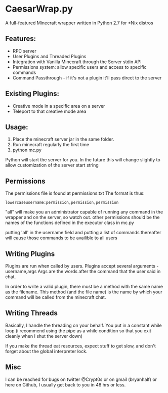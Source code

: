 CaesarWrap.py
=============
A full-featured Minecraft wrapper written in Python 2.7 for *Nix distros


Features:
---------
 - RPC server
 - User Plugins and Threaded Plugins
 - Integration with Vanilla Minecraft through the Server stdin API
 - Permissions system: allow specific users and access to specific commands
 - Command Passthrough - if it's not a plugin it'll pass direct to the server


Existing Plugins:
-----------------
 - Creative mode in a specific area on a server
 - Teleport to that creative mode area


Usage:
------
 1. Place the minecraft server jar in the same folder.
 2. Run minecraft regularly the first time
 3. python mc.py

Python will start the server for you.
In the future this will change slightly to allow customization of the server start string


Permissions
-----------
The permissions file is found at permissions.txt
The format is thus:
```
lowercaseusername:permission,permission,permission
```
"all" will make you an administrator capable of running any command in the wrapper and on the server, so watch out.
other permissions should be the names of the functions defined in the executor class in mc.py

putting 'all' in the username field and putting a list of commands thereafter will cause those commands to be availible to all users

Writing Plugins
---------------
Plugins are run when called by users.
Plugins accept several arguments - username,args
Args are the words after the command that the user said in chat.

In order to write a valid plugin, there must be a method with the same name as the filename.
This method (and the file name) is the name by which your command will be called from the minecraft chat.


Writing Threads
---------------
Basically, I handle the threading on your behalf.
You put in a constant while loop (i recommend using the pipe as a while condition so that you exit cleanly when I shut the server down)

If you make the thread eat resources, expect stuff to get slow, and don't forget about the global interpreter lock.


Misc
----

I can be reached for bugs on twitter @Crypt0s or on gmail (bryanhalf) or here on Github, I usually get back to you in 48 hrs or less.

